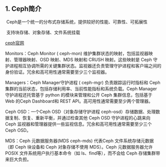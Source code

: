 ## 1. Ceph简介

​	Ceph是一个统一的分布式存储系统，提供较好的性能、可靠性、可拓展性

​	支持块存储、对象存储、文件系统挂载

[ceph官网](https://docs.ceph.com/en/quincy/)



Monitors：Ceph Monitor ( ceph-mon) 维护集群状态的映射，包括监视器映射、管理器映射、OSD 映射、MDS 映射和 CRUSH 映射。这些映射是 Ceph 守护进程相互协调所需的关键集群状态。监视器还负责管理守护进程和客户端之间的身份验证。冗余和高可用性通常需要至少三个监视器。

Managers：Ceph Manager守护进程 ( ceph-mgr) 负责跟踪运行时指标和 Ceph 集群的当前状态，包括存储利用率、当前性能指标和系统负载。Ceph Manager 守护进程还托管基于 python 的模块来管理和公开 Ceph 集群信息，包括基于 Web 的Ceph Dashboard和 REST API。高可用性通常需要至少两个管理器。

Ceph OSD：一个Ceph OSD（对象存储守护进程 ceph-osd）存储数据、处理数据复制、恢复、重新平衡，并通过检查其他 Ceph OSD 守护进程的心跳来向 Ceph 监视器和管理器提供一些监视信息。冗余和高可用性通常需要至少三个 Ceph OSD。

MDS：Ceph 元数据服务器(MDS ceph-mds) 代表Ceph 文件系统存储元数据（即 Ceph 块设备和 Ceph 对象存储不使用 MDS）。Ceph 元数据服务器允许 POSIX 文件系统用户执行基本命令（如 ls、find等），而不会给 Ceph 存储集群带来巨大负担。
